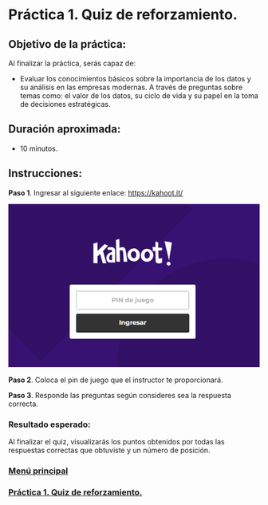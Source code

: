 # Práctica 1. Quiz de reforzamiento.

## Objetivo de la práctica:

Al finalizar la práctica, serás capaz de:

- Evaluar los conocimientos básicos sobre la importancia de los datos y su análisis en las empresas modernas. A través de preguntas sobre temas como: el valor de los datos, su ciclo de vida y su papel en la toma de decisiones estratégicas.

## Duración aproximada:
- 10 minutos.

## Instrucciones:
**Paso 1**. Ingresar al siguiente enlace: https://kahoot.it/ 

![Imagen 1](../images/img1.png)

**Paso 2**. Coloca el pin de juego que el instructor te proporcionará. 

**Paso 3**. Responde las preguntas según consideres sea la respuesta correcta.

### Resultado esperado:

Al finalizar el quiz, visualizarás los puntos obtenidos por todas las respuestas correctas que obtuviste y un número de posición. 

### [Menú principal](../README.md)

### [Práctica 1. Quiz de reforzamiento.](../Capítulo1/README.md)

